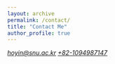 ```yaml
---
layout: archive
permalink: /contact/
title: "Contact Me"
author_profile: true
---
```

<!-- <address>
   <a href="mailto:sp17rs038@iiserkol.ac.in">sp17rs038@iiserkol.ac.in</a> (Institute Email)<br>
   <a href="mailto:speinstene26@gmail.com">speinstene26@gmail.com</a> (Personal Email)<br>
   <a href="tel: +91-8967839136">+91-8967839136</a><br>
   <a href="tel: +91-9556038763">+91-9556038763</a>
</address> -->

<!--- Email address: 
  - hoyin@snu.ac.kr
- Mobile Number: 
  - +82-1094987147 -->
 <address>
   <a href="mailto:hoyin@snu.ac.kr">hoyin@snu.ac.kr</a> 
   <a href="tel: +82-1094987147">+82-1094987147</a><br>
</address>


<!-- Get notified when the form is submitted, add your own code below: -->
